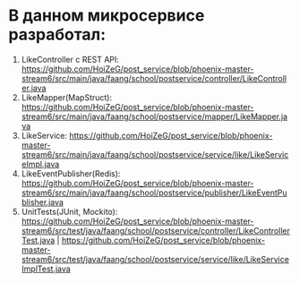 # В данном микросервисе разработал: 

1) LikeController с REST API: https://github.com/HoiZeG/post_service/blob/phoenix-master-stream6/src/main/java/faang/school/postservice/controller/LikeController.java
2) LikeMapper(MapStruct): https://github.com/HoiZeG/post_service/blob/phoenix-master-stream6/src/main/java/faang/school/postservice/mapper/LikeMapper.java
3) LikeService: https://github.com/HoiZeG/post_service/blob/phoenix-master-stream6/src/main/java/faang/school/postservice/service/like/LikeServiceImpl.java
4) LikeEventPublisher(Redis): https://github.com/HoiZeG/post_service/blob/phoenix-master-stream6/src/main/java/faang/school/postservice/publisher/LikeEventPublisher.java
5) UnitTests(JUnit, Mockito): https://github.com/HoiZeG/post_service/blob/phoenix-master-stream6/src/test/java/faang/school/postservice/controller/LikeControllerTest.java | https://github.com/HoiZeG/post_service/blob/phoenix-master-stream6/src/test/java/faang/school/postservice/service/like/LikeServiceImplTest.java
